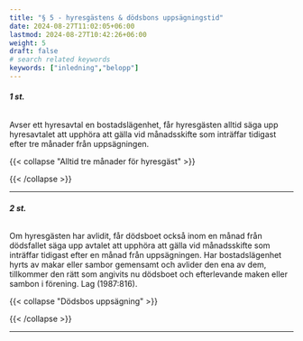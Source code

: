 ```yaml
---
title: "§ 5 - hyresgästens & dödsbons uppsägningstid"
date: 2024-08-27T11:02:05+06:00
lastmod: 2024-08-27T10:42:26+06:00
weight: 5
draft: false
# search related keywords
keywords: ["inledning","belopp"]
---
```


###### **1 st.**
Avser ett hyresavtal en bostadslägenhet, får hyresgästen alltid säga upp hyresavtalet att upphöra att gälla vid månadsskifte som inträffar tidigast efter tre månader från uppsägningen.

   {{< collapse "Alltid tre månader för hyresgäst" >}}


   {{< /collapse >}}

---

###### **2 st.**
Om hyresgästen har avlidit, får dödsboet också inom en månad från dödsfallet säga upp avtalet att upphöra att gälla vid månadsskifte som inträffar tidigast efter en månad från uppsägningen. Har bostadslägenhet hyrts av makar eller sambor gemensamt och avlider den ena av dem, tillkommer den rätt som angivits nu dödsboet och efterlevande maken eller sambon i förening. Lag (1987:816).

   {{< collapse "Dödsbos uppsägning" >}}


   {{< /collapse >}}

---
